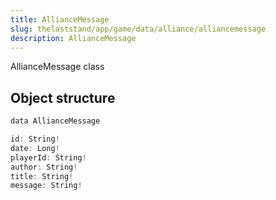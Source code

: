 ```yaml
---
title: AllianceMessage
slug: thelaststand/app/game/data/alliance/alliancemessage
description: AllianceMessage
---
```


AllianceMessage class

## Object structure

```scala
data AllianceMessage

id: String!
date: Long!
playerId: String!
author: String!
title: String!
message: String!

```
